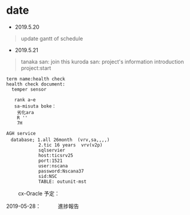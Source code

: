 # date

- 2019.5.20
>  update gantt of schedule

- 2019.5.21
> tanaka san: join this
> kuroda san: project's information introduction
> project:start



    term name:health check
    health check document:
      temper sensor

       rank a~e
       sa-misuta boke：
        劣化ara
        R ''
        7H

    AGH service
    　database; 1.all 26month  (vrv,sa,,,,)
                2.tic 16 years  vrv(v2p)
                sqlservier
                host:ticsrv25
                port:1521
                user:nscana
                password:Nscana37
                sid:NSC
                TABLE: outunit-mst
　　
              cx-Oracle
予定：

2019-05-28：
　　　進捗報告
